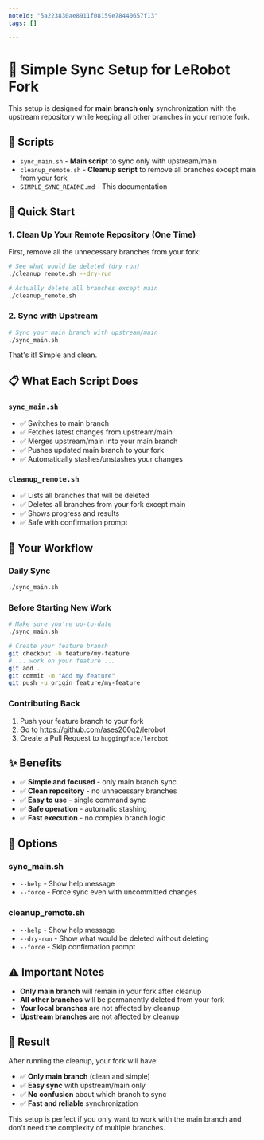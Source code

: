 ```yaml
---
noteId: "5a223830ae8911f08159e78440657f13"
tags: []

---
```


# 🎯 Simple Sync Setup for LeRobot Fork

This setup is designed for **main branch only** synchronization with the upstream repository while keeping all other branches in your remote fork.

## 📁 Scripts

- `sync_main.sh` - **Main script** to sync only with upstream/main
- `cleanup_remote.sh` - **Cleanup script** to remove all branches except main from your fork
- `SIMPLE_SYNC_README.md` - This documentation

## 🚀 Quick Start

### 1. Clean Up Your Remote Repository (One Time)

First, remove all the unnecessary branches from your fork:

```bash
# See what would be deleted (dry run)
./cleanup_remote.sh --dry-run

# Actually delete all branches except main
./cleanup_remote.sh
```

### 2. Sync with Upstream

```bash
# Sync your main branch with upstream/main
./sync_main.sh
```

That's it! Simple and clean.

## 📋 What Each Script Does

### `sync_main.sh`
- ✅ Switches to main branch
- ✅ Fetches latest changes from upstream/main
- ✅ Merges upstream/main into your main branch
- ✅ Pushes updated main branch to your fork
- ✅ Automatically stashes/unstashes your changes

### `cleanup_remote.sh`
- ✅ Lists all branches that will be deleted
- ✅ Deletes all branches from your fork except main
- ✅ Shows progress and results
- ✅ Safe with confirmation prompt

## 🎯 Your Workflow

### Daily Sync
```bash
./sync_main.sh
```

### Before Starting New Work
```bash
# Make sure you're up-to-date
./sync_main.sh

# Create your feature branch
git checkout -b feature/my-feature
# ... work on your feature ...
git add .
git commit -m "Add my feature"
git push -u origin feature/my-feature
```

### Contributing Back
1. Push your feature branch to your fork
2. Go to https://github.com/ases200q2/lerobot
3. Create a Pull Request to `huggingface/lerobot`

## ✨ Benefits

- ✅ **Simple and focused** - only main branch sync
- ✅ **Clean repository** - no unnecessary branches
- ✅ **Easy to use** - single command sync
- ✅ **Safe operation** - automatic stashing
- ✅ **Fast execution** - no complex branch logic

## 🔧 Options

### sync_main.sh
- `--help` - Show help message
- `--force` - Force sync even with uncommitted changes

### cleanup_remote.sh
- `--help` - Show help message
- `--dry-run` - Show what would be deleted without deleting
- `--force` - Skip confirmation prompt

## ⚠️ Important Notes

- **Only main branch** will remain in your fork after cleanup
- **All other branches** will be permanently deleted from your fork
- **Your local branches** are not affected by cleanup
- **Upstream branches** are not affected by cleanup

## 🎉 Result

After running the cleanup, your fork will have:
- ✅ **Only main branch** (clean and simple)
- ✅ **Easy sync** with upstream/main only
- ✅ **No confusion** about which branch to sync
- ✅ **Fast and reliable** synchronization

This setup is perfect if you only want to work with the main branch and don't need the complexity of multiple branches.
